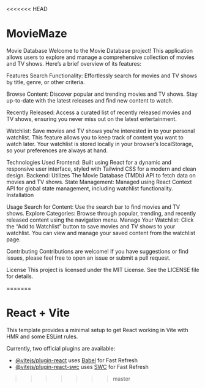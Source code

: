 <<<<<<< HEAD
# MovieMaze
Movie Database
Welcome to the Movie Database project! This application allows users to explore and manage a comprehensive collection of movies and TV shows. Here’s a brief overview of its features:

Features
Search Functionality: Effortlessly search for movies and TV shows by title, genre, or other criteria.

Browse Content: Discover popular and trending movies and TV shows. Stay up-to-date with the latest releases and find new content to watch.

Recently Released: Access a curated list of recently released movies and TV shows, ensuring you never miss out on the latest entertainment.

Watchlist: Save movies and TV shows you're interested in to your personal watchlist. This feature allows you to keep track of content you want to watch later. Your watchlist is stored locally in your browser’s localStorage, so your preferences are always at hand.

Technologies Used
Frontend: Built using React for a dynamic and responsive user interface, styled with Tailwind CSS for a modern and clean design.
Backend: Utilizes The Movie Database (TMDb) API to fetch data on movies and TV shows.
State Management: Managed using React Context API for global state management, including watchlist functionality.
Installation

Usage
Search for Content: Use the search bar to find movies and TV shows.
Explore Categories: Browse through popular, trending, and recently released content using the navigation menu.
Manage Your Watchlist: Click the “Add to Watchlist” button to save movies and TV shows to your watchlist. You can view and manage your saved content from the watchlist page.

Contributing
Contributions are welcome! If you have suggestions or find issues, please feel free to open an issue or submit a pull request.

License
This project is licensed under the MIT License. See the LICENSE file for details.

=======
# React + Vite

This template provides a minimal setup to get React working in Vite with HMR and some ESLint rules.

Currently, two official plugins are available:

- [@vitejs/plugin-react](https://github.com/vitejs/vite-plugin-react/blob/main/packages/plugin-react/README.md) uses [Babel](https://babeljs.io/) for Fast Refresh
- [@vitejs/plugin-react-swc](https://github.com/vitejs/vite-plugin-react-swc) uses [SWC](https://swc.rs/) for Fast Refresh
>>>>>>> master
